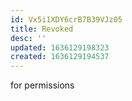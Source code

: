 ```yaml
---
id: Vx5i1XDY6crB7B39VJz05
title: Revoked
desc: ''
updated: 1636129198323
created: 1636129194537
---
```



for permissions
